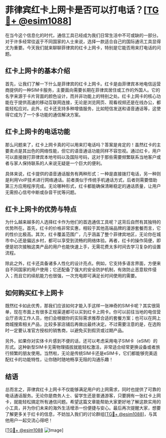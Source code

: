 # 菲律宾红卡上网卡是否可以打电话？[[TG💪+ @esim1088](https://t.me/s/esim1088)]

在当今这个信息化的时代，通信工具已经成为我们日常生活中不可或缺的一部分。对于许多经常往返于不同国家的人士来说，选择一款适合自己的国际通讯工具显得尤为重要。今天我们就来聊聊菲律宾的红卡上网卡，特别是它能否用来打电话的问题。

## 红卡上网卡的基本介绍

首先，让我们了解一下什么是菲律宾的红卡上网卡。红卡是由菲律宾本地电信运营商提供的一种SIM卡服务，主要面向需要长期在菲律宾居住或工作的外国人。它的名字来源于卡片背面的颜色设计，而并非功能上的特别之处。红卡上网卡的核心功能在于提供高速的移动互联网连接，无论是浏览网页、观看视频还是在线办公，都能轻松应对。此外，红卡还支持多种增值服务，比如短信发送和语音通话等，这使得它成为了一个多功能的通信解决方案。

## 红卡上网卡的电话功能

那么问题来了，红卡上网卡真的可以用来打电话吗？答案是肯定的！虽然红卡的主要卖点是其出色的网络性能，但它的语音通话功能同样不容忽视。通过红卡，用户可以直接拨打菲律宾本地号码以及国际号码，这对于那些需要频繁联系当地客户或者与家人保持联系的人来说无疑是一个巨大的便利。

具体来说，红卡提供的语音通话服务有两种形式：一种是直接拨打电话，另一种则是利用VoIP技术进行网络通话。前者类似于传统手机通话方式，后者则需要借助第三方应用程序完成。无论哪种形式，红卡都能确保清晰稳定的通话质量，让用户无需担心信号中断或杂音干扰等问题。

## 红卡上网卡的优势与特点

为什么越来越多的人选择红卡作为他们的首选通信工具呢？这背后自然有其独特的优势所在。首先，红卡的价格非常实惠，相较于其他高端品牌的漫游套餐而言，它的性价比极高。其次，红卡覆盖范围广，几乎涵盖了整个菲律宾地区，无论你在城市中心还是偏远乡村，都可以享受到流畅的网络体验。再者，红卡的操作简便，即便是初次接触这类产品的用户也能快速上手，无需花费太多时间去学习复杂的设置流程。

除此之外，红卡还具备诸多人性化的设计亮点。例如，它支持多语言界面，方便来自不同国家的用户使用；它还配备了强大的安全防护机制，有效防止恶意软件侵入；而且它的续航能力也很强，一次充电即可满足长时间使用的需要。

## 如何购买红卡上网卡

既然红卡如此优秀，那我们应该如何才能入手这样一张神奇的SIM卡呢？其实很简单，现在市面上有很多正规渠道都可以买到红卡上网卡。你可以前往当地的电信营业厅咨询工作人员，他们会根据你的实际需求推荐合适的套餐方案；也可以在网上商城搜索相关产品，比较多家店铺后再做出最终决定。不过需要注意的是，在选购时一定要认准官方授权的销售商，以避免买到假货或过期产品。

另外，如果你对实体卡片感到不便的话，还可以考虑采用电子SIM卡（eSIM）的形式。这种新型SIM卡无需物理插拔就能轻松激活，非常适合经常更换设备或者旅行频繁的朋友使用。当然啦，无论是传统SIM卡还是eSIM卡，它们都能够完美适配红卡的功能特性，让你随时随地畅享无阻的沟通乐趣！

## 结语

总而言之，菲律宾红卡上网卡不仅能够满足用户的上网需求，同时也提供了可靠的电话通话服务。无论你是商务人士、留学生还是普通游客，只要拥有一张红卡上网卡，就能轻松搞定所有通信问题。希望这篇文章能帮助大家更好地了解这款实用的小工具，并为你们未来的海外生活增添一份便捷与安心。最后再次提醒大家，想要了解更多关于红卡的信息，不妨加入我们的讨论群组[[TG💪+ @esim1088](https://t.me/s/esim1088)]，与其他用户一起交流心得吧！

[[TG💪+ @esim1088](https://t.me/s/esim1088) ![Image](https://i.postimg.cc/4NQfJmqS/Snipaste-2025-05-13-00-14-12.png)]